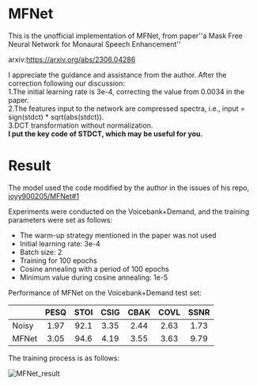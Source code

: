 # MFNet

This is the unofficial implementation of MFNet, from paper''a Mask Free Neural Network for Monaural Speech Enhancement''

arxiv:https://arxiv.org/abs/2306.04286

I appreciate the guidance and assistance from the author. After the correction following our discussion:<br>
1.The initial learning rate is 3e-4, correcting the value from 0.0034 in the paper.<br>
2.The features input to the network are compressed spectra, i.e., input = sign(stdct) * sqrt(abs(stdct)).<br>
3.DCT transformation without normalization.<br>
**I put the key code of STDCT, which may be useful for you.**

# Result

The model used the code modified by the author in the issues of his repo, [ioyy900205/MFNet#1](https://github.com/ioyy900205/MFNet/issues/1)

Experiments were conducted on the Voicebank+Demand, and the training parameters were set as follows:

- The warm-up strategy mentioned in the paper was not used
- Initial learning rate: 3e-4
- Batch size: 2
- Training for 100 epochs
- Cosine annealing with a period of 100 epochs
- Minimum value during cosine annealing: 1e-5

Performance of MFNet on the Voicebank+Demand test set:

|       | PESQ | STOI | CSIG | CBAK | COVL | SSNR |
| :---- | :--: | :--: | :--: | :--: | :--: | :--: |
| Noisy | 1.97 | 92.1 | 3.35 | 2.44 | 2.63 | 1.73 |
| MFNet | 3.05 | 94.6 | 4.19 | 3.55 | 3.63 | 9.79 |

The training process is as follows:

![MFNet_result](https://github.com/user-attachments/assets/aba7ac3d-6781-4607-886a-edfa49b77cc6)

